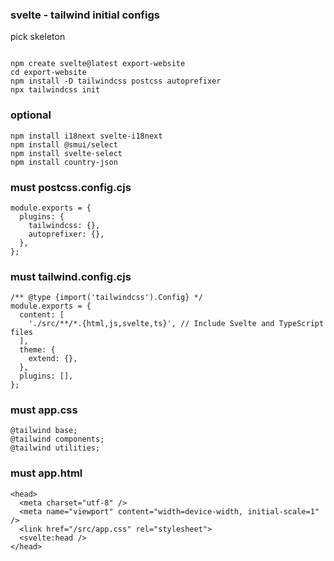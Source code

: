 ### svelte - tailwind initial configs
pick skeleton
```

npm create svelte@latest export-website 
cd export-website
npm install -D tailwindcss postcss autoprefixer
npx tailwindcss init
```

### optional
```
npm install i18next svelte-i18next
npm install @smui/select
npm install svelte-select
npm install country-json
```

### must postcss.config.cjs
```
module.exports = {
  plugins: {
    tailwindcss: {},
    autoprefixer: {},
  },
};
```

### must tailwind.config.cjs
```
/** @type {import('tailwindcss').Config} */
module.exports = {
  content: [
    './src/**/*.{html,js,svelte,ts}', // Include Svelte and TypeScript files
  ],
  theme: {
    extend: {},
  },
  plugins: [],
};
```

### must app.css
```
@tailwind base;
@tailwind components;
@tailwind utilities;
```

### must app.html
```
<head>
  <meta charset="utf-8" />
  <meta name="viewport" content="width=device-width, initial-scale=1" />
  <link href="/src/app.css" rel="stylesheet">
  <svelte:head />
</head>
```